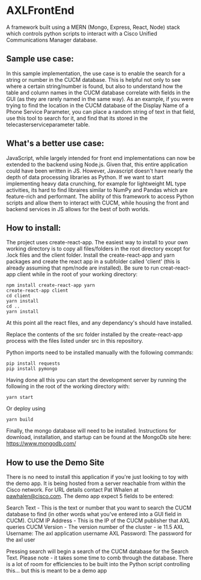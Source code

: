 # AXLFrontEnd

A framework built using a MERN (Mongo, Express, React, Node) stack which controls python scripts to interact with a Cisco Unified Communications Manager database.  

## Sample use case:
In this sample implementation, the use case is to enable the search for a string or number in the CUCM database.  This is helpful not only to see where a certain string/number is found, but also to understand how the table and column names in the CUCM database correlate with fields in the GUI (as they are rarely named in the same way).  As an example, if you were trying to find the location in the CUCM database of the Display Name of a Phone Service Parameter, you can place a random string of text in that field, use this tool to search for it, and find that its stored in the telecasterserviceparameter table.

## What's a better use case:
JavaScript, while largely intended for front end implementations can now be extended to the backend using Node.js.  Given that, this entire application could have been written in JS.  However, Javascript doesn't have nearly the depth of data processing libraries as Python.  If we want to start implementing heavy data crunching, for example for lightweight ML type activities, its hard to find libraires similar to NumPy and Pandas which are feature-rich and performant.  The ability of this framework to access Python scripts and allow them to interact with CUCM, while housing the front and backend services in JS allows for the best of both worlds.

## How to install:
The project uses create-react-app.  The easiest way to install to your own working directory is to copy all files/folders in the root directory except for .lock files and the client folder.  Install the create-react-app and yarn packages and create the react app in a subfolder called 'client' (this is already assuming that npm/node are installed).  Be sure to run creat-react-app client while in the root of your working directory: 

```
npm install create-react-app yarn
create-react-app client
cd client
yarn install
cd ..
yarn install
```
At this point all the react files, and any dependancy's should have installed.

Replace the contents of the src folder installed by the create-react-app process with the files listed under src in this repository.

Python imports need to be installed manually with the following commands:
```
pip install requests
pip install pymongo
```
Having done all this you can start the development server by running the following in the root of the working directory with:
```
yarn start
```
Or deploy using
```
yarn build
```
Finally, the mongo database will need to be installed.  Instructions for download, installation, and startup can be found at the MongoDb site here: https://www.mongodb.com/

## How to use the Demo Site
There is no need to install this application if you're just looking to toy with the demo app.  It is being hosted from a server reachable from within the Cisco network.  For URL details contact Pat Whalen at pawhalen@cisco.com.  The demo app expect 5 fields to be entered:

Search Text - This is the text or number that you want to search the CUCM database to find (in other words what you've entered into a GUI field in CUCM).
CUCM IP Address - This is the IP of the CUCM publisher that AXL queries
CUCM Version - The version number of the cluster - ie 11.5
AXL Username: The axl application username
AXL Password: The password for the axl user

Pressing search will begin a search of the CUCM database for the Search Text.  Please note - it takes some time to comb through the database.  There is a lot of room for efficiencies to be built into the Python script controlling this... but this is meant to be a demo app
